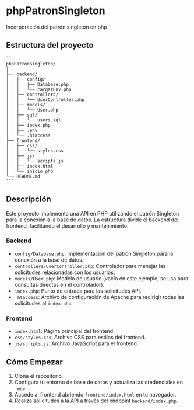 # phpPatronSingleton
Incorporación del patrón singleton en php

## Estructura del proyecto

    ```
    phpPatronSingleton/
    │
    ├── backend/
    │   ├── config/
    │   │   ├── Database.php
    │   │   └── cargarEnv.php
    │   ├── controllers/
    │   │   └── UserController.php
    │   ├── models/
    │   │   └── User.php
    │   ├── sql/
    │   │   └── users.sql
    │   ├── index.php
    │   ├── .env
    │   └── .htaccess
    ├── frontend/
    │   ├── css/
    │   │   └── styles.css
    │   ├── js/
    │   │   └── scripts.js
    │   ├── index.html
    │   └── inicio.php
    └── README.md
    ```

## Descripción

Este proyecto implementa una API en PHP utilizando el patrón Singleton para la conexión a la base de datos. La estructura divide el backend del frontend, facilitando el desarrollo y mantenimiento.

### Backend

- `config/Database.php`: Implementación del patrón Singleton para la conexión a la base de datos.
- `controllers/UserController.php`: Controlador para manejar las solicitudes relacionadas con los usuarios.
- `models/User.php`: Modelo de usuario (vacío en este ejemplo, se usa para consultas directas en el controlador).
- `index.php`: Punto de entrada para las solicitudes API.
- `.htaccess`: Archivo de configuración de Apache para redirigir todas las solicitudes al `index.php`.

### Frontend

- `index.html`: Página principal del frontend.
- `css/styles.css`: Archivo CSS para estilos del frontend.
- `js/scripts.js`: Archivo JavaScript para el frontend.

## Cómo Empezar

1. Clona el repositorio.
2. Configura tu entorno de base de datos y actualiza las credenciales en `.env`.
3. Accede al frontend abriendo `frontend/index.html` en tu navegador.
4. Realiza solicitudes a la API a través del endpoint `backend/index.php`.